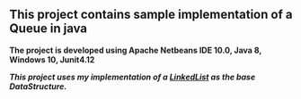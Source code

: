 ## This project contains sample implementation of a Queue in java
**The project is developed using Apache Netbeans IDE 10.0, Java 8, Windows 10, Junit4.12**

**_This project uses my implementation of a [LinkedList](https://github.com/yashshah03/Java/tree/LinkedList/DataStructures/LinkedList) as the base DataStructure._**

